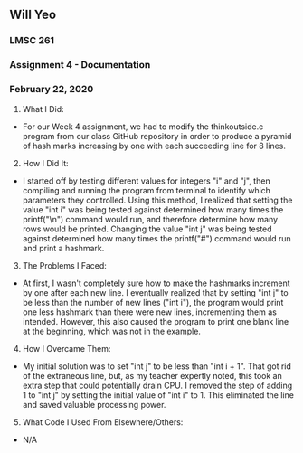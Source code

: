 ## Will Yeo
### LMSC 261
### Assignment 4 - Documentation
### February 22, 2020

1. What I Did:
- For our Week 4 assignment, we had to modify the thinkoutside.c program from our class GitHub repository in order to produce a pyramid of hash marks increasing by one with each succeeding line for 8 lines.
2. How I Did It:
- I started off by testing different values for integers "i" and "j", then compiling and running the program from terminal to identify which parameters they controlled. Using this method, I realized that setting the value "int i" was being tested against determined how many times the printf("\n") command would run, and therefore determine how many rows would be printed. Changing the value "int j" was being tested against determined how many times the printf("#") command would run and print a hashmark.
3. The Problems I Faced:
- At first, I wasn't completely sure how to make the hashmarks increment by one after each new line. I eventually realized that by setting "int j" to be less than the number of new lines ("int i"), the program would print one less hashmark than there were new lines, incrementing them as intended. However, this also caused the program to print one blank line at the beginning, which was not in the example.
4. How I Overcame Them:
- My initial solution was to set "int j" to be less than "int i + 1". That got rid of the extraneous line, but, as my teacher expertly noted, this took an extra step that could potentially drain CPU. I removed the step of adding 1 to "int j" by setting the initial value of "int i" to 1. This eliminated the line and saved valuable processing power.
5. What Code I Used From Elsewhere/Others:
- N/A
